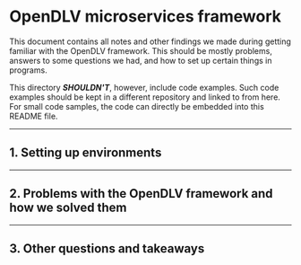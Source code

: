 # OpenDLV microservices framework

This document contains all notes and other findings we made during getting
familiar with the OpenDLV framework. This should be mostly problems, answers to
some questions we had, and how to set up certain things in programs.

This directory _**SHOULDN'T**_, however, include code examples. Such code examples
should be kept in a different repository and linked to from here. For small code
samples, the code can directly be embedded into this README file.

---

## 1. Setting up environments

---

## 2. Problems with the OpenDLV framework and how we solved them

---

## 3. Other questions and takeaways
